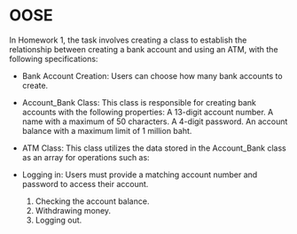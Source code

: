 # OOSE

In Homework 1, the task involves creating a class to establish the relationship between creating a bank account and using an ATM, with the following specifications:

- Bank Account Creation: Users can choose how many bank accounts to create.

- Account_Bank Class: This class is responsible for creating bank accounts with the following properties:
    A 13-digit account number.
    A name with a maximum of 50 characters.
    A 4-digit password.
    An account balance with a maximum limit of 1 million baht.

- ATM Class: This class utilizes the data stored in the Account_Bank class as an array for operations such as:

- Logging in: Users must provide a matching account number and password to access their account.
  1. Checking the account balance.
  2. Withdrawing money.
  3. Logging out.





